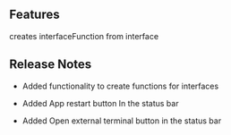 

## Features

creates interfaceFunction from interface

## Release Notes

* Added functionality to create functions for interfaces

* Added App restart button In the status bar
* Added Open external terminal button in the status bar

